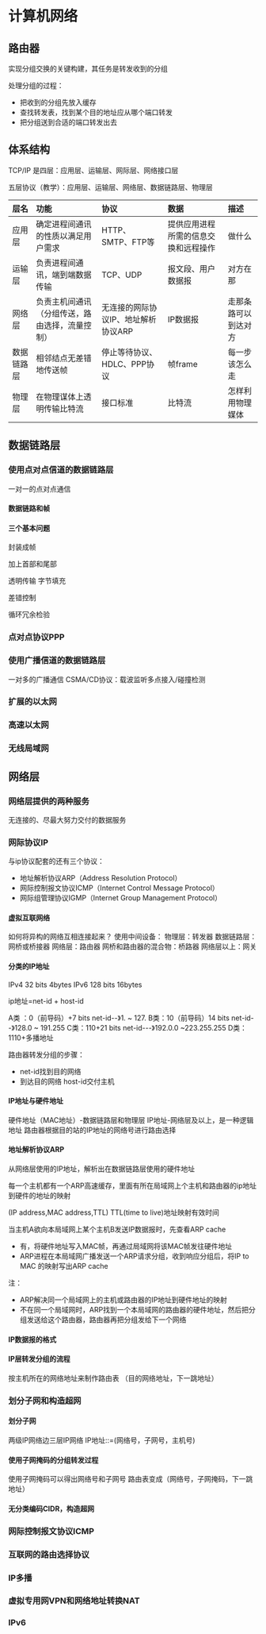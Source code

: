 # 计算机网络

## 路由器

实现分组交换的关键构建，其任务是转发收到的分组

处理分组的过程：
- 把收到的分组先放入缓存
- 查找转发表，找到某个目的地址应从哪个端口转发
- 把分组送到合适的端口转发出去

## 体系结构

TCP/IP 是四层：应用层、运输层、网际层、网络接口层

五层协议（教学）：应用层、运输层、网络层、数据链路层、物理层

|层名|功能|协议|数据|描述|
|:-  |:-  |:-  |:- |:-  |
|应用层|确定进程间通讯的性质以满足用户需求|HTTP、SMTP、FTP等|提供应用进程所需的信息交换和远程操作|做什么|
|运输层|负责进程间通讯，端到端数据传输|TCP、UDP|报文段、用户数据报|对方在那|
|网络层|负责主机间通讯（分组传送，路由选择，流量控制）|无连接的网际协议IP、地址解析协议ARP|IP数据报|走那条路可以到达对方|
|数据链路层|相邻结点无差错地传送帧|停止等待协议、HDLC、PPP协议|帧frame|每一步该怎么走|
|物理层|在物理谋体上透明传输比特流|接口标准|比特流|怎样利用物理媒体|

## 数据链路层

### 使用点对点信道的数据链路层

一对一的点对点通信

#### 数据链路和帧

#### 三个基本问题

封装成帧

加上首部和尾部

透明传输
    字节填充

差错控制

循环冗余检验

### 点对点协议PPP


### 使用广播信道的数据链路层

一对多的广播通信
CSMA/CD协议：载波监听多点接入/碰撞检测

### 扩展的以太网

### 高速以太网


### 无线局域网

## 网络层

### 网络层提供的两种服务

无连接的、尽最大努力交付的数据服务

### 网际协议IP

与ip协议配套的还有三个协议：
- 地址解析协议ARP（Address Resolution Protocol）
- 网际控制报文协议ICMP（Internet Control Message Protocol）
- 网际组管理协议IGMP（Internet Group Management Protocol）

#### 虚拟互联网络

如何将异构的网络互相连接起来？
使用中间设备：
物理层：转发器
数据链路层：网桥或桥接器
网络层：路由器
网桥和路由器的混合物：桥路器
网络层以上：网关

#### 分类的IP地址

IPv4 32 bits 4bytes
IPv6 128 bits 16bytes

ip地址=net-id + host-id

A类 ：0（前导码）+7 bits net-id--》1. ~ 127.
B类：10（前导码）14 bits net-id--》128.0 ~ 191.255
C类：110+21 bits net-id---》192.0.0 ~223.255.255
D类：1110+多播地址

路由器转发分组的步骤：
- net-id找到目的网络
- 到达目的网络 host-id交付主机

#### IP地址与硬件地址

硬件地址（MAC地址）-数据链路层和物理层
IP地址-网络层及以上，是一种逻辑地址
路由器根据目的站的IP地址的网络号进行路由选择

#### 地址解析协议ARP

从网络层使用的IP地址，解析出在数据链路层使用的硬件地址

每一个主机都有一个ARP高速缓存，里面有所在局域网上个主机和路由器的ip地址到硬件的地址的映射

(IP address,MAC address,TTL)
TTL(time to live)地址映射有效时间

当主机A欲向本局域网上某个主机B发送IP数据报时，先查看ARP cache

- 有，将硬件地址写入MAC帧，再通过局域网将该MAC帧发往硬件地址
- ARP进程在本局域网广播发送一个ARP请求分组，收到响应分组后，将IP to MAC 的映射写出ARP cache

注：
- ARP解决同一个局域网上的主机或路由器的IP地址到硬件地址的映射
- 不在同一个局域网时，ARP找到一个本局域网的路由器的硬件地址，然后把分组发送给这个路由器，路由器再把分组发给下一个网络


#### IP数据报的格式

#### IP层转发分组的流程

按主机所在的网络地址来制作路由表
（目的网络地址，下一跳地址）

### 划分子网和构造超网

#### 划分子网

两级IP网络边三层IP网络
IP地址::=(网络号，子网号，主机号)

#### 使用子网掩码的分组转发过程

使用子网掩码可以得出网络号和子网号
路由表变成（网络号，子网掩码，下一跳地址）

#### 无分类编码CIDR，构造超网

### 网际控制报文协议ICMP

### 互联网的路由选择协议

### IP多播

### 虚拟专用网VPN和网络地址转换NAT

### IPv6
